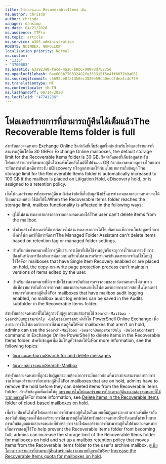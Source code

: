 ```yaml
---
title: โฟลเดอร์๑๓๓๖ RecoverableItems เต็ม
ms.author: chrisda
author: chrisda
manager: dansimp
ms.date: 04/21/2020
ms.audience: ITPro
ms.topic: article
ms.service: o365-administration
ROBOTS: NOINDEX, NOFOLLOW
localization_priority: Normal
ms.custom:
- "1336"
- "3700003"
ms.assetid: a3a923e8-fece-4a26-b8b6-00970d75275e
ms.openlocfilehash: 6ae608b776332402fe333315f5e4ff6072b0a651
ms.sourcegitcommit: c6692ce0fa1358ec3529e59ca0ecdfdea4cdc759
ms.translationtype: MT
ms.contentlocale: th-TH
ms.lasthandoff: 09/14/2020
ms.locfileid: "47741286"
---
```

# <a name="the-recoverable-items-folder-is-full"></a><span data-ttu-id="93b61-102">โฟลเดอร์รายการที่สามารถกู้คืนได้เต็มแล้ว</span><span class="sxs-lookup"><span data-stu-id="93b61-102">The Recoverable Items folder is full</span></span>

<span data-ttu-id="93b61-103">สำหรับกล่องจดหมาย Exchange Online ขีดจำกัดที่เก็บข้อมูลเริ่มต้นสำหรับโฟลเดอร์รายการที่สามารถกู้คืนได้คือ 30 GB</span><span class="sxs-lookup"><span data-stu-id="93b61-103">For Exchange Online mailboxes, the default storage limit for the Recoverable Items folder is 30 GB.</span></span> <span data-ttu-id="93b61-104">ขีดจำกัดของที่เก็บข้อมูลสำหรับโฟลเดอร์รายการที่สามารถกู้คืนได้จะเพิ่มโดยอัตโนมัติไปยัง๑๐๐ GB ถ้ากล่องจดหมายถูกวางไว้บนการระงับการดำเนินคดีการระงับ eDiscovery หรือถูกกำหนดให้กับนโยบายการเก็บข้อมูล</span><span class="sxs-lookup"><span data-stu-id="93b61-104">The storage limit for the Recoverable Items folder is automatically increased to 100 GB if the mailbox is placed on Litigation Hold, eDiscovery hold, or is assigned to a retention policy.</span></span>

<span data-ttu-id="93b61-105">เมื่อโฟลเดอร์รายการที่สามารถกู้คืนมาถึงขีดจำกัดที่เก็บข้อมูลฟังก์ชันการทำงานของกล่องจดหมายจะได้รับผลกระทบด้วยวิธีต่อไปนี้:</span><span class="sxs-lookup"><span data-stu-id="93b61-105">When the Recoverable Items folder reaches the storage limit, mailbox functionality is affected in the following ways:</span></span>

- <span data-ttu-id="93b61-106">ผู้ใช้ไม่สามารถลบรายการออกจากกล่องจดหมายได้</span><span class="sxs-lookup"><span data-stu-id="93b61-106">The user can't delete items from the mailbox.</span></span>

- <span data-ttu-id="93b61-107">ตัวช่วยสร้างโฟลเดอร์ที่มีการจัดการไม่สามารถลบรายการได้โดยยึดตามแท็กการเก็บข้อมูลหรือการตั้งค่าโฟลเดอร์ที่มีการจัดการ</span><span class="sxs-lookup"><span data-stu-id="93b61-107">The Managed Folder Assistant can't delete items based on retention tag or managed folder settings.</span></span>

- <span data-ttu-id="93b61-108">สำหรับกล่องจดหมายที่มีการกู้คืนรายการเดียวที่เปิดใช้งานอยู่หรือจะถูกวางไว้บนการระงับการป้องกันหน้าการป้องกันการคัดลอกบนเขียนไม่สามารถรักษาเวอร์ชันของรายการที่แก้ไขโดยผู้ใช้ได้</span><span class="sxs-lookup"><span data-stu-id="93b61-108">For mailboxes that have Single Item Recovery enabled or are placed on hold, the copy-on-write page protection process can't maintain versions of items edited by the user.</span></span>

- <span data-ttu-id="93b61-109">สำหรับกล่องจดหมายที่มีการเปิดใช้งานการบันทึกการตรวจสอบของกล่องจดหมายไม่สามารถบันทึกรายการบันทึกการตรวจสอบของกล่องจดหมายในโฟลเดอร์ย่อยการตรวจสอบในโฟลเดอร์รายการที่สามารถกู้คืนได้</span><span class="sxs-lookup"><span data-stu-id="93b61-109">For mailboxes that have mailbox audit logging enabled, no mailbox audit log entries can be saved in the Audits subfolder in the Recoverable Items folder.</span></span>

<span data-ttu-id="93b61-110">สำหรับกล่องจดหมายที่ไม่ได้ถูกระงับผู้ดูแลระบบสามารถใช้ `Search-Mailbox -SearchDumpsterOnly -DeleteContent` คำสั่งใน PowerShell Online Exchange เพื่อลบรายการในโฟลเดอร์รายการที่สามารถกู้คืนได้</span><span class="sxs-lookup"><span data-stu-id="93b61-110">For mailboxes that aren't on hold, admins can use the `Search-Mailbox -SearchDumpsterOnly -DeleteContent` command in Exchange Online PowerShell to delete items in the Recoverable Items folder.</span></span> <span data-ttu-id="93b61-111">สำหรับข้อมูลเพิ่มเติมให้ดูหัวข้อต่อไปนี้:</span><span class="sxs-lookup"><span data-stu-id="93b61-111">For more information, see the following topics:</span></span>

- [<span data-ttu-id="93b61-112">ค้นหาและลบข้อความ</span><span class="sxs-lookup"><span data-stu-id="93b61-112">Search for and delete messages</span></span>](https://docs.microsoft.com/microsoft-365/compliance/search-for-and-delete-messagesadmin-help)

- [<span data-ttu-id="93b61-113">ค้นหา-กล่องจดหมาย</span><span class="sxs-lookup"><span data-stu-id="93b61-113">Search-Mailbox</span></span>](https://docs.microsoft.com/powershell/module/exchange/mailboxes/Search-Mailbox)

<span data-ttu-id="93b61-114">สำหรับกล่องจดหมายที่ถูกระงับผู้ดูแลระบบต้องเอาการระงับออกก่อนที่พวกเขาจะสามารถลบรายการจากโฟลเดอร์รายการที่สามารถกู้คืนได้</span><span class="sxs-lookup"><span data-stu-id="93b61-114">For mailboxes that are on hold, admins have to remove the hold before they can deleted items from the Recoverable Items folder.</span></span> <span data-ttu-id="93b61-115">สำหรับข้อมูลเพิ่มเติมให้ดู [ลบรายการในโฟลเดอร์รายการที่สามารถกู้คืนของกล่องจดหมายที่ใช้ระบบคลาวด์](https://docs.microsoft.com/microsoft-365/compliance/delete-items-in-the-recoverable-items-folder-of-mailboxes-on-hold)ได้</span><span class="sxs-lookup"><span data-stu-id="93b61-115">For more information, see [Delete items in the Recoverable Items folder of cloud-based mailboxes on hold](https://docs.microsoft.com/microsoft-365/compliance/delete-items-in-the-recoverable-items-folder-of-mailboxes-on-hold).</span></span>

<span data-ttu-id="93b61-116">เพื่อช่วยป้องกันไม่ให้โฟลเดอร์รายการที่สามารถกู้คืนได้เป็นแบบเต็มผู้ดูแลระบบสามารถเพิ่มขีดจำกัดของที่เก็บข้อมูลของโฟลเดอร์รายการที่สามารถกู้คืนได้สำหรับกล่องจดหมายที่ระงับและตั้งค่านโยบายการเก็บข้อมูลของกล่องจดหมายที่ย้ายรายการจากโฟลเดอร์รายการที่สามารถกู้คืนไปยังกล่องจดหมายเก็บถาวรของผู้ใช้</span><span class="sxs-lookup"><span data-stu-id="93b61-116">To help prevent the Recoverable Items folder from becoming full, admins can increase the storage limit of the Recoverable Items folder for mailboxes on hold and set up a mailbox retention policy that moves items from the Recoverable Items folder to the user's archive mailbox.</span></span> <span data-ttu-id="93b61-117">ดู[เพิ่มโควตาของรายการที่สามารถกู้คืนสำหรับกล่องจดหมายที่ถูกระงับ](https://docs.microsoft.com/microsoft-365/compliance/increase-the-recoverable-quota-for-mailboxes-on-hold)</span><span class="sxs-lookup"><span data-stu-id="93b61-117">See [Increase the Recoverable Items quota for mailboxes on hold](https://docs.microsoft.com/microsoft-365/compliance/increase-the-recoverable-quota-for-mailboxes-on-hold).</span></span>
